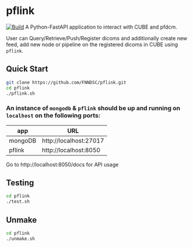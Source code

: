 # pflink
[![Build](https://github.com/FNNDSC/pflink/actions/workflows/build.yml/badge.svg)](https://github.com/FNNDSC/pflink/actions/workflows/build.yml)
A Python-FastAPI application to interact with CUBE and pfdcm.

User can Query/Retrieve/Push/Register dicoms and additionally create new feed, add new node or pipeline on the registered dicoms in CUBE using `pflink`.

## Quick Start

```bash
git clone https://github.com/FNNDSC/pflink.git
cd pflink
./pflink.sh
```

### An instance of `mongodb` & `pflink` should be up and running on `localhost` on the following ports:


| app     | URL                    |
|---------|------------------------|
| mongoDB | http://localhost:27017 |
| pflink  | http://localhost:8050  |

Go to http://localhost:8050/docs for API usage

## Testing

```bash
cd pflink
./test.sh
```

## Unmake

```bash
cd pflink
./unmake.sh
```
